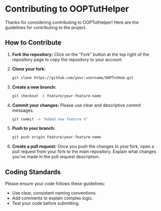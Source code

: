 # Contributing to OOPTutHelper

Thanks for considering contributing to OOPTutHelper! Here are the guidelines for contributing to the project.

## How to Contribute

1. **Fork the repository:**
    Click on the "Fork" button at the top right of the repository page to copy the repository to your account.

2. **Clone your fork:**
    ```bash
    git clone https://github.com/your-username/OOPTutHub.git
    ```

3. **Create a new branch:**
    ```bash
    git checkout -b feature/your-feature-name
    ```

4. **Commit your changes:**
    Please use clear and descriptive commit messages.
    ```bash
    git commit -m "Added new feature X"
    ```

5. **Push to your branch:**
    ```bash
    git push origin feature/your-feature-name
    ```

6. **Create a pull request:**
    Once you push the changes to your fork, open a pull request from your fork to the main repository. Explain what changes you've made in the pull request description.

## Coding Standards

Please ensure your code follows these guidelines:
- Use clear, consistent naming conventions.
- Add comments to explain complex logic.
- Test your code before submitting.
